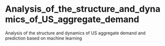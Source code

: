 # Analysis_of_the_structure_and_dynamics_of_US_aggregate_demand
 Analysis of the structure and dynamics of US aggregate demand and prediction based on machine learning